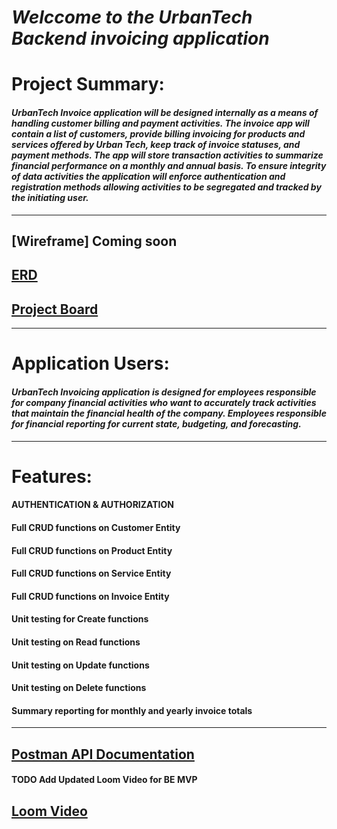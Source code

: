 # ***Welccome to the UrbanTech Backend invoicing application***

# Project Summary:
#### _UrbanTech Invoice application will be designed internally as a means of handling customer billing and payment activities. The invoice app will contain a list of customers, provide billing invoicing for products and services offered by Urban Tech, keep track of invoice statuses, and payment methods. The app will store transaction activities to summarize financial performance on a monthly and annual basis. To ensure integrity of data activities the application will enforce authentication and registration methods allowing activities to be segregated and tracked by the initiating user._ 
----
## [Wireframe] Coming soon

## [ERD](https://dbdiagram.io/d/Invoice-Management-682292065b2fc4582f4b8e57)

## [Project Board](https://github.com/users/tderamus/projects/11/views/1)
----
# Application Users:
#### _UrbanTech Invoicing application is designed for employees responsible for company financial activities who want to accurately track activities that maintain the financial health of the company. Employees responsible for financial reporting for current state, budgeting, and forecasting._ 

----
# Features:
#### AUTHENTICATION & AUTHORIZATION
#### Full CRUD functions on Customer Entity
#### Full CRUD functions on Product Entity
#### Full CRUD functions on Service Entity
#### Full CRUD functions on Invoice Entity
#### Unit testing for Create functions
#### Unit testing on Read functions
#### Unit testing on Update functions
#### Unit testing on Delete functions
#### Summary reporting for monthly and yearly invoice totals

----
## [Postman API Documentation](https://documenter.getpostman.com/view/36677652/2sB2qi6xDk)
#### TODO Add Updated Loom Video for BE MVP
## [Loom Video](https://www.loom.com/share/13d8743ff64f42359225c49ae64fe353?sid=a05b58e2-c454-4de4-bc26-610ec5af7fcc)
